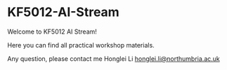 # KF5012-AI-Stream

Welcome to KF5012 AI Stream!

Here you can find all practical workshop materials. 

Any question, please contact me Honglei Li honglei.li@northumbria.ac.uk

